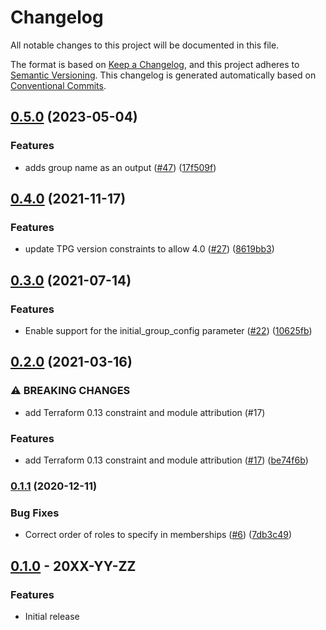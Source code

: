 # Changelog

All notable changes to this project will be documented in this file.

The format is based on
[Keep a Changelog](https://keepachangelog.com/en/1.0.0/),
and this project adheres to
[Semantic Versioning](https://semver.org/spec/v2.0.0.html).
This changelog is generated automatically based on [Conventional Commits](https://www.conventionalcommits.org/en/v1.0.0/).

## [0.5.0](https://github.com/terraform-google-modules/terraform-google-group/compare/v0.4.0...v0.5.0) (2023-05-04)


### Features

* adds group name as an output ([#47](https://github.com/terraform-google-modules/terraform-google-group/issues/47)) ([17f509f](https://github.com/terraform-google-modules/terraform-google-group/commit/17f509fce3a33c442cc616ee764efc0609682760))

## [0.4.0](https://www.github.com/terraform-google-modules/terraform-google-group/compare/v0.3.0...v0.4.0) (2021-11-17)


### Features

* update TPG version constraints to allow 4.0 ([#27](https://www.github.com/terraform-google-modules/terraform-google-group/issues/27)) ([8619bb3](https://www.github.com/terraform-google-modules/terraform-google-group/commit/8619bb32531b3f35305d539fc2fab892496aec4f))

## [0.3.0](https://www.github.com/terraform-google-modules/terraform-google-group/compare/v0.2.0...v0.3.0) (2021-07-14)


### Features

* Enable support for the initial_group_config parameter ([#22](https://www.github.com/terraform-google-modules/terraform-google-group/issues/22)) ([10625fb](https://www.github.com/terraform-google-modules/terraform-google-group/commit/10625fb6a1a30026e3c9fc2e14656c75b075a402))

## [0.2.0](https://www.github.com/terraform-google-modules/terraform-google-group/compare/v0.1.1...v0.2.0) (2021-03-16)


### ⚠ BREAKING CHANGES

* add Terraform 0.13 constraint and module attribution (#17)

### Features

* add Terraform 0.13 constraint and module attribution ([#17](https://www.github.com/terraform-google-modules/terraform-google-group/issues/17)) ([be74f6b](https://www.github.com/terraform-google-modules/terraform-google-group/commit/be74f6be2df28ad05070646604b6645908957efa))

### [0.1.1](https://www.github.com/terraform-google-modules/terraform-google-group/compare/v0.1.0...v0.1.1) (2020-12-11)


### Bug Fixes

* Correct order of roles to specify in memberships ([#6](https://www.github.com/terraform-google-modules/terraform-google-group/issues/6)) ([7db3c49](https://www.github.com/terraform-google-modules/terraform-google-group/commit/7db3c49bc31cbbe3c9fdb75962289058ce00985b))

## [0.1.0](https://github.com/terraform-google-modules/terraform-google-group/releases/tag/v0.1.0) - 20XX-YY-ZZ

### Features

- Initial release

[0.1.0]: https://github.com/terraform-google-modules/terraform-google-group/releases/tag/v0.1.0
